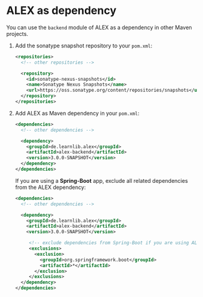 # ALEX as dependency

You can use the `backend` module of ALEX as a dependency in other Maven projects.

1. Add the sonatype snapshot repository to your `pom.xml`:

    ```xml
    <repositories>
      <!-- other repositories -->

      <repository>
        <id>sonatype-nexus-snapshots</id>
        <name>Sonatype Nexus Snapshots</name>
        <url>https://oss.sonatype.org/content/repositories/snapshots</url>
      </repository>
    </repositories>
    ```

2. Add ALEX as Maven dependency in your `pom.xml`:

    ```xml
    <dependencies>
      <!-- other dependencies -->

      <dependency>
        <groupId>de.learnlib.alex</groupId>
        <artifactId>alex-backend</artifactId>
        <version>3.0.0-SNAPSHOT</version>
      </dependency>
    </dependencies>
    ```

    If you are using a **Spring-Boot** app, exclude all related dependencies from the ALEX dependency:

    ```xml
    <dependencies>
      <!-- other dependencies -->

      <dependency>
        <groupId>de.learnlib.alex</groupId>
        <artifactId>alex-backend</artifactId>
        <version>3.0.0-SNAPSHOT</version>

         <!-- exclude dependencies from Spring-Boot if you are using ALEX within another Spring-Boot app -->
         <exclusions>
           <exclusion>
             <groupId>org.springframework.boot</groupId>
             <artifactId>*</artifactId>
           </exclusion>
         </exclusions>
      </dependency>
    </dependencies>
    ```
